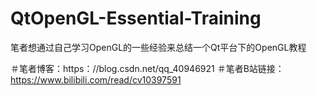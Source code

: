 # QtOpenGL-Essential-Training
笔者想通过自己学习OpenGL的一些经验来总结一个Qt平台下的OpenGL教程

＃笔者博客：https：//blog.csdn.net/qq_40946921
＃笔者B站链接：https://www.bilibili.com/read/cv10397591

